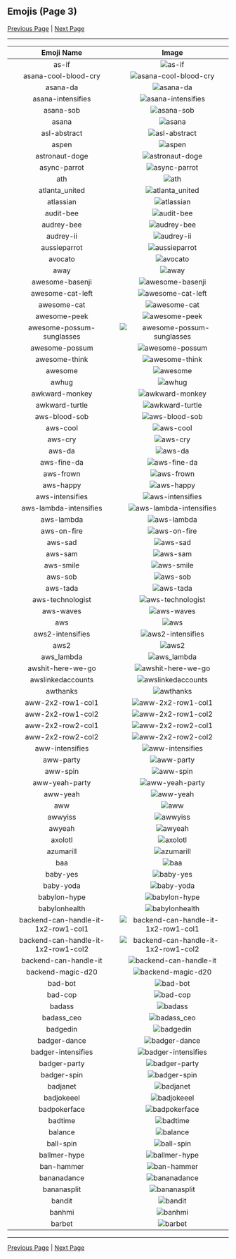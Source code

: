 
## Emojis (Page 3)

[Previous Page](/docs/hny/page-a-0002.md)
  | [Next Page](/docs/hny/page-b-0004.md)

<hr />

|Emoji Name|Image|
| :-: | :-: |
|as-if| ![as-if](/emojis/hny/as-if.gif)|
|asana-cool-blood-cry| ![asana-cool-blood-cry](/emojis/hny/asana-cool-blood-cry.png)|
|asana-da| ![asana-da](/emojis/hny/asana-da.png)|
|asana-intensifies| ![asana-intensifies](/emojis/hny/asana-intensifies.gif)|
|asana-sob| ![asana-sob](/emojis/hny/asana-sob.png)|
|asana| ![asana](/emojis/hny/asana.png)|
|asl-abstract| ![asl-abstract](/emojis/hny/asl-abstract.gif)|
|aspen| ![aspen](/emojis/hny/aspen.jpg)|
|astronaut-doge| ![astronaut-doge](/emojis/hny/astronaut-doge.png)|
|async-parrot| ![async-parrot](/emojis/hny/async-parrot.gif)|
|ath| ![ath](/emojis/hny/ath.png)|
|atlanta_united| ![atlanta_united](/emojis/hny/atlanta_united.png)|
|atlassian| ![atlassian](/emojis/hny/atlassian.png)|
|audit-bee| ![audit-bee](/emojis/hny/audit-bee.png)|
|audrey-bee| ![audrey-bee](/emojis/hny/audrey-bee.png)|
|audrey-ii| ![audrey-ii](/emojis/hny/audrey-ii.png)|
|aussieparrot| ![aussieparrot](/emojis/hny/aussieparrot.gif)|
|avocato| ![avocato](/emojis/hny/avocato.png)|
|away| ![away](/emojis/hny/away.png)|
|awesome-basenji| ![awesome-basenji](/emojis/hny/awesome-basenji.png)|
|awesome-cat-left| ![awesome-cat-left](/emojis/hny/awesome-cat-left.png)|
|awesome-cat| ![awesome-cat](/emojis/hny/awesome-cat.png)|
|awesome-peek| ![awesome-peek](/emojis/hny/awesome-peek.gif)|
|awesome-possum-sunglasses| ![awesome-possum-sunglasses](/emojis/hny/awesome-possum-sunglasses.png)|
|awesome-possum| ![awesome-possum](/emojis/hny/awesome-possum.jpg)|
|awesome-think| ![awesome-think](/emojis/hny/awesome-think.png)|
|awesome| ![awesome](/emojis/hny/awesome.png)|
|awhug| ![awhug](/emojis/hny/awhug.jpg)|
|awkward-monkey| ![awkward-monkey](/emojis/hny/awkward-monkey.gif)|
|awkward-turtle| ![awkward-turtle](/emojis/hny/awkward-turtle.gif)|
|aws-blood-sob| ![aws-blood-sob](/emojis/hny/aws-blood-sob.png)|
|aws-cool| ![aws-cool](/emojis/hny/aws-cool.png)|
|aws-cry| ![aws-cry](/emojis/hny/aws-cry.png)|
|aws-da| ![aws-da](/emojis/hny/aws-da.png)|
|aws-fine-da| ![aws-fine-da](/emojis/hny/aws-fine-da.png)|
|aws-frown| ![aws-frown](/emojis/hny/aws-frown.png)|
|aws-happy| ![aws-happy](/emojis/hny/aws-happy.png)|
|aws-intensifies| ![aws-intensifies](/emojis/hny/aws-intensifies.gif)|
|aws-lambda-intensifies| ![aws-lambda-intensifies](/emojis/hny/aws-lambda-intensifies.gif)|
|aws-lambda| ![aws-lambda](/emojis/hny/aws-lambda.png)|
|aws-on-fire| ![aws-on-fire](/emojis/hny/aws-on-fire.gif)|
|aws-sad| ![aws-sad](/emojis/hny/aws-sad.png)|
|aws-sam| ![aws-sam](/emojis/hny/aws-sam.png)|
|aws-smile| ![aws-smile](/emojis/hny/aws-smile.png)|
|aws-sob| ![aws-sob](/emojis/hny/aws-sob.png)|
|aws-tada| ![aws-tada](/emojis/hny/aws-tada.png)|
|aws-technologist| ![aws-technologist](/emojis/hny/aws-technologist.png)|
|aws-waves| ![aws-waves](/emojis/hny/aws-waves.gif)|
|aws| ![aws](/emojis/hny/aws.gif)|
|aws2-intensifies| ![aws2-intensifies](/emojis/hny/aws2-intensifies.gif)|
|aws2| ![aws2](/emojis/hny/aws2.png)|
|aws_lambda| ![aws_lambda](/emojis/hny/aws_lambda.png)|
|awshit-here-we-go| ![awshit-here-we-go](/emojis/hny/awshit-here-we-go.gif)|
|awslinkedaccounts| ![awslinkedaccounts](/emojis/hny/awslinkedaccounts.png)|
|awthanks| ![awthanks](/emojis/hny/awthanks.png)|
|aww-2x2-row1-col1| ![aww-2x2-row1-col1](/emojis/hny/aww-2x2-row1-col1.png)|
|aww-2x2-row1-col2| ![aww-2x2-row1-col2](/emojis/hny/aww-2x2-row1-col2.png)|
|aww-2x2-row2-col1| ![aww-2x2-row2-col1](/emojis/hny/aww-2x2-row2-col1.png)|
|aww-2x2-row2-col2| ![aww-2x2-row2-col2](/emojis/hny/aww-2x2-row2-col2.png)|
|aww-intensifies| ![aww-intensifies](/emojis/hny/aww-intensifies.gif)|
|aww-party| ![aww-party](/emojis/hny/aww-party.gif)|
|aww-spin| ![aww-spin](/emojis/hny/aww-spin.gif)|
|aww-yeah-party| ![aww-yeah-party](/emojis/hny/aww-yeah-party.gif)|
|aww-yeah| ![aww-yeah](/emojis/hny/aww-yeah.gif)|
|aww| ![aww](/emojis/hny/aww.png)|
|awwyiss| ![awwyiss](/emojis/hny/awwyiss.png)|
|awyeah| ![awyeah](/emojis/hny/awyeah.png)|
|axolotl| ![axolotl](/emojis/hny/axolotl.png)|
|azumarill| ![azumarill](/emojis/hny/azumarill.png)|
|baa| ![baa](/emojis/hny/baa.png)|
|baby-yes| ![baby-yes](/emojis/hny/baby-yes.jpg)|
|baby-yoda| ![baby-yoda](/emojis/hny/baby-yoda.png)|
|babylon-hype| ![babylon-hype](/emojis/hny/babylon-hype.gif)|
|babylonhealth| ![babylonhealth](/emojis/hny/babylonhealth.png)|
|backend-can-handle-it-1x2-row1-col1| ![backend-can-handle-it-1x2-row1-col1](/emojis/hny/backend-can-handle-it-1x2-row1-col1.png)|
|backend-can-handle-it-1x2-row1-col2| ![backend-can-handle-it-1x2-row1-col2](/emojis/hny/backend-can-handle-it-1x2-row1-col2.png)|
|backend-can-handle-it| ![backend-can-handle-it](/emojis/hny/backend-can-handle-it.png)|
|backend-magic-d20| ![backend-magic-d20](/emojis/hny/backend-magic-d20.png)|
|bad-bot| ![bad-bot](/emojis/hny/bad-bot.png)|
|bad-cop| ![bad-cop](/emojis/hny/bad-cop.png)|
|badass| ![badass](/emojis/hny/badass.png)|
|badass_ceo| ![badass_ceo](/emojis/hny/badass_ceo.jpg)|
|badgedin| ![badgedin](/emojis/hny/badgedin.jpg)|
|badger-dance| ![badger-dance](/emojis/hny/badger-dance.gif)|
|badger-intensifies| ![badger-intensifies](/emojis/hny/badger-intensifies.gif)|
|badger-party| ![badger-party](/emojis/hny/badger-party.gif)|
|badger-spin| ![badger-spin](/emojis/hny/badger-spin.gif)|
|badjanet| ![badjanet](/emojis/hny/badjanet.png)|
|badjokeeel| ![badjokeeel](/emojis/hny/badjokeeel.png)|
|badpokerface| ![badpokerface](/emojis/hny/badpokerface.png)|
|badtime| ![badtime](/emojis/hny/badtime.png)|
|balance| ![balance](/emojis/hny/balance.png)|
|ball-spin| ![ball-spin](/emojis/hny/ball-spin.png)|
|ballmer-hype| ![ballmer-hype](/emojis/hny/ballmer-hype.gif)|
|ban-hammer| ![ban-hammer](/emojis/hny/ban-hammer.gif)|
|bananadance| ![bananadance](/emojis/hny/bananadance.gif)|
|bananasplit| ![bananasplit](/emojis/hny/bananasplit.gif)|
|bandit| ![bandit](/emojis/hny/bandit.gif)|
|banhmi| ![banhmi](/emojis/hny/banhmi.png)|
|barbet| ![barbet](/emojis/hny/barbet.png)|

<hr/>

[Previous Page](/docs/hny/page-a-0002.md)
  | [Next Page](/docs/hny/page-b-0004.md)